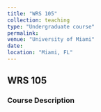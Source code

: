 ```yaml
---
title: "WRS 105"
collection: teaching
type: "Undergraduate course"
permalink: 
venue: "University of Miami"
date: 
location: "Miami, FL"
---
```


## WRS 105

### Course Description
